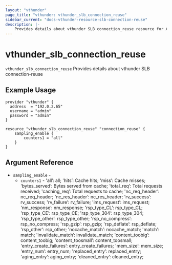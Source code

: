 ```yaml
---
layout: "vthunder"
page_title: "vthunder: vthunder_slb_connection_reuse"
sidebar_current: "docs-vthunder-resource-slb-connection-reuse"
description: |-
    Provides details about vthunder SLB connection_reuse resource for A10
---
```


# vthunder\_slb\_connection\_reuse

`vthunder_slb_connection_reuse` Provides details about vthunder SLB connection-reuse
## Example Usage


```hcl
provider "vthunder" {
  address  = "192.0.2.65"
  username = "admin"
  password = "admin"
}

resource "vthunder_slb_connection_reuse" "connection_reuse" {
	sampling_enable {
		counters1 = "all"
	}
}
```

## Argument Reference

* `sampling_enable` - 
	* `counters1` - 'all’: all; 'hits’: Cache hits; 'miss’: Cache misses; 'bytes_served’: Bytes served from cache; 'total_req’: Total requests received; 'caching_req’: Total requests to cache; 'nc_req_header’: nc_req_header; 'nc_res_header’: nc_res_header; 'rv_success’: rv_success; 'rv_failure’: rv_failure; 'ims_request’: ims_request; 'nm_response’: nm_response; 'rsp_type_CL’: rsp_type_CL; 'rsp_type_CE’: rsp_type_CE; 'rsp_type_304’: rsp_type_304; 'rsp_type_other’: rsp_type_other; 'rsp_no_compress’: rsp_no_compress; 'rsp_gzip’: rsp_gzip; 'rsp_deflate’: rsp_deflate; 'rsp_other’: rsp_other; 'nocache_match’: nocache_match; 'match’: match; 'invalidate_match’: invalidate_match; 'content_toobig’: content_toobig; 'content_toosmall’: content_toosmall; 'entry_create_failures’: entry_create_failures; 'mem_size’: mem_size; 'entry_num’: entry_num; 'replaced_entry’: replaced_entry; 'aging_entry’: aging_entry; 'cleaned_entry’: cleaned_entry;


